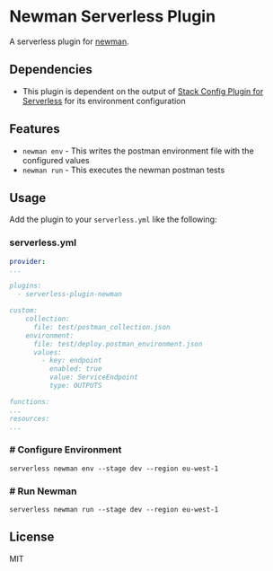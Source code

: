# Newman Serverless Plugin

A serverless plugin for [newman](https://github.com/postmanlabs/newman).

## Dependencies

* This plugin is dependent on the output of [Stack Config Plugin for Serverless](https://www.npmjs.com/package/serverless-plugin-stack-config) for its environment configuration

## Features

* `newman env` - This writes the postman environment file with the configured values
* `newman run` - This executes the newman postman tests

## Usage

Add the plugin to your `serverless.yml` like the following:

### serverless.yml

```yaml
provider:
...

plugins:
  - serverless-plugin-newman

custom:
    collection:
      file: test/postman_collection.json
    environment:
      file: test/deploy.postman_environment.json
      values:
        - key: endpoint
          enabled: true
          value: ServiceEndpoint
          type: OUTPUTS

functions:
...
resources:
...
```

### # Configure Environment

```shell
serverless newman env --stage dev --region eu-west-1
```

### # Run Newman

```shell
serverless newman run --stage dev --region eu-west-1
```

## License

MIT
